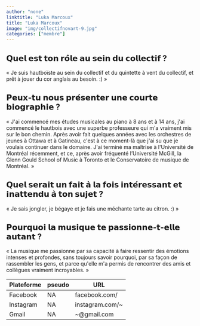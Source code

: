 ```yaml
---
author: "none"
linktitle: "Luka Marcoux"
title: "Luka Marcoux"
image: "img/collectifnovart-9.jpg"
categories: ["membre"]
---
```


## 𝗤𝘂𝗲𝗹 𝗲𝘀𝘁 𝘁𝗼𝗻 𝗿𝗼̂𝗹𝗲 𝗮𝘂 𝘀𝗲𝗶𝗻 𝗱𝘂 𝗰𝗼𝗹𝗹𝗲𝗰𝘁𝗶𝗳 ?
« Je suis hautboïste au sein du collectif et du quintette à vent du collectif, et prêt à jouer du cor anglais au besoin. :) »
## 𝗣𝗲𝘂𝘅-𝘁𝘂 𝗻𝗼𝘂𝘀 𝗽𝗿𝗲́𝘀𝗲𝗻𝘁𝗲𝗿 𝘂𝗻𝗲 𝗰𝗼𝘂𝗿𝘁𝗲 𝗯𝗶𝗼𝗴𝗿𝗮𝗽𝗵𝗶𝗲 ?
« J'ai commencé mes études musicales au piano à 8 ans et à 14 ans, j'ai commencé le hautbois avec une superbe professeure qui m'a vraiment mis sur le bon chemin. Après avoir fait quelques années avec les orchestres de jeunes à Ottawa et à Gatineau, c'est à ce moment-là que j'ai su que je voulais continuer dans le domaine. J'ai terminé ma maîtrise à l'Université de Montréal récemment, et ce, après avoir fréquenté l’Université McGill, la Glenn Gould School of Music à Toronto et le Conservatoire de musique de Montréal. »
## 𝗤𝘂𝗲𝗹 𝘀𝗲𝗿𝗮𝗶𝘁 𝘂𝗻 𝗳𝗮𝗶𝘁 𝗮̀ 𝗹𝗮 𝗳𝗼𝗶𝘀 𝗶𝗻𝘁𝗲́𝗿𝗲𝘀𝘀𝗮𝗻𝘁 𝗲𝘁 𝗶𝗻𝗮𝘁𝘁𝗲𝗻𝗱𝘂 𝗮̀ 𝘁𝗼𝗻 𝘀𝘂𝗷𝗲𝘁 ? 
« Je sais jongler, je bégaye et je fais une méchante tarte au citron. :) »
## 𝗣𝗼𝘂𝗿𝗾𝘂𝗼𝗶 𝗹𝗮 𝗺𝘂𝘀𝗶𝗾𝘂𝗲 𝘁𝗲 𝗽𝗮𝘀𝘀𝗶𝗼𝗻𝗻𝗲-𝘁-𝗲𝗹𝗹𝗲 𝗮𝘂𝘁𝗮𝗻𝘁 ?
« La musique me passionne par sa capacité à faire ressentir des émotions intenses et profondes, sans toujours savoir pourquoi, par sa façon de rassembler les gens, et parce qu'elle m'a permis de rencontrer des amis et collègues vraiment incroyables. »


Plateforme | pseudo | URL
---|---|---
Facebook | NA | facebook.com/
Instagram |  NA | instagram.com/~ 
Gmail | NA | ~@gmail.com
